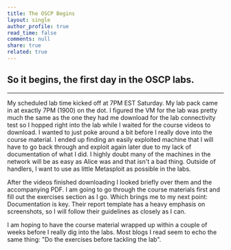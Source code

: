 ```yaml
---
title: The OSCP Begins
layout: single
author_profile: true
read_time: false
comments: null
share: true
related: true
---
```



## So it begins, the first day in the OSCP labs.

__________________________________________________________________________________________________________________________________________

My scheduled lab time kicked off at 7PM EST Saturday. My lab pack came in at exactly 7PM (1900) on the dot. I figured the VM for the lab was pretty much the same as the one they had me download for the lab connectivity test so I hopped right into the lab while I waited for the course videos to download. I wanted to just poke around a bit before I really dove into the course material. I ended up finding an easily exploited machine that I will have to go back through and exploit again later due to my lack of documentation of what I did. I highly doubt many of the machines in the network will be as easy as Alice was and that isn't a bad thing. Outside of handlers, I want to use as little Metasploit as possible in the labs. 

After the videos finished downloading I looked briefly over them and the accompanying PDF. I am going to go through the course materials first and fill out the exercises section as I go. Which brings me to my next point: Documentation is key. Their report template has a heavy emphasis on screenshots, so I will follow their guidelines as closely as I can.

I am hoping to have the course material wrapped up within a couple of weeks before I really dig into the labs. Most blogs I read seem to echo the same thing: "Do the exercises before tackling the lab". 
